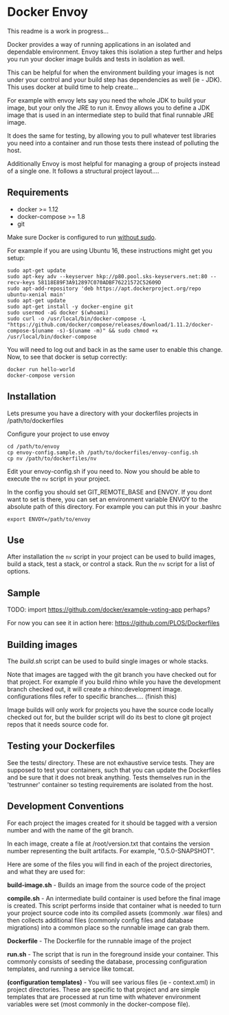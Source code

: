 Docker Envoy
============

This readme is a work in progress...


Docker provides a way of running applications in an isolated and dependable environment. Envoy takes this isolation a step further and helps you run your docker image builds and tests in isolation as well.

This can be helpful for when the environment building your images is not under your control and your build step has dependencies as well (ie - JDK). This uses docker at build time to help create...

For example with envoy lets say you need the whole JDK to build your image, but your only the JRE to run it. Envoy allows you to define a JDK image that is used in an intermediate step to build that final runnable JRE image.

It does the same for testing, by allowing you to pull whatever test libraries you need into a container and run those tests there instead of polluting the host.

Additionally Envoy is most helpful for managing a group of projects instead of a single one. It follows a structural project layout....

Requirements
------------
* docker >= 1.12
* docker-compose >= 1.8
* git

Make sure Docker is configured to run [without sudo](https://docs.docker.com/engine/installation/linux/ubuntulinux/#/create-a-docker-group).

For example if you are using Ubuntu 16, these instructions might get you setup:

	sudo apt-get update
	sudo apt-key adv --keyserver hkp://p80.pool.sks-keyservers.net:80 --recv-keys 58118E89F3A912897C070ADBF76221572C52609D
	sudo apt-add-repository 'deb https://apt.dockerproject.org/repo ubuntu-xenial main'
	sudo apt-get update
	sudo apt-get install -y docker-engine git
	sudo usermod -aG docker $(whoami)
	sudo curl -o /usr/local/bin/docker-compose -L "https://github.com/docker/compose/releases/download/1.11.2/docker-compose-$(uname -s)-$(uname -m)" && sudo chmod +x /usr/local/bin/docker-compose

You will need to log out and back in as the same user to enable this change. Now, to see that docker is setup correctly:

	docker run hello-world
	docker-compose version 

Installation
------------

Lets presume you have a directory with your dockerfiles projects in /path/to/dockerfiles

Configure your project to use envoy

    cd /path/to/envoy
    cp envoy-config.sample.sh /path/to/dockerfiles/envoy-config.sh
    cp nv /path/to/dockerfiles/nv

Edit your envoy-config.sh if you need to. Now you should be able to execute the `nv` script in your project.

In the config you should set GIT_REMOTE_BASE and ENVOY. If you dont want to set is there, you can set an environment variable ENVOY to the absolute path of this directory. For example you can put this in your .bashrc

    export ENVOY=/path/to/envoy


Use
---

After installation the `nv` script in your project can be used to build images, build a stack, test a stack, or control a stack. Run the `nv` script for a list of options.


Sample
------

TODO: import https://github.com/docker/example-voting-app perhaps?

For now you can see it in action here: https://github.com/PLOS/Dockerfiles


Building images
---------------

The _build.sh_ script can be used to build single images or whole stacks.

Note that images are tagged with the git branch you have checked out for that project. For example if you build rhino while you have the development branch checked out, it will create a rhino:development image. configurations files refer to specific branches.... (finish this)

Image builds will only work for projects you have the source code locally checked out for, but the builder script will do its best to clone git project repos that it needs source code for.


Testing your Dockerfiles
------------------------

See the tests/ directory. These are not exhaustive service tests. They are supposed to test your containers, such that you can update the Dockerfiles and be sure that it does not break anything. Tests themselves run in the 'testrunner' container so testing requirements are isolated from the host.


Development Conventions
-----------------------

For each project the images created for it should be tagged with a version number and with the name of the git branch.

In each image, create a file at /root/version.txt that contains the version number representing the built artifacts. For example, "0.5.0-SNAPSHOT".

Here are some of the files you will find in each of the project directories, and what they are used for:

__build-image.sh__ - Builds an image from the source code of the project

__compile.sh__ - An intermediate build container is used before the final image is created. This script performs inside that container what is needed to turn your project source code into its compiled assets (commonly .war files) and then collects additional files (commonly config files and database migrations) into a common place so the runnable image can grab them.

__Dockerfile__ - The Dockerfile for the runnable image of the project

__run.sh__ - The script that is run in the foreground inside your container. This commonly consists of seeding the database, processing configuration templates, and running a service like tomcat.

__(configuration templates)__ - You will see various files (ie - context.xml) in project directories. These are specific to that project and are simple templates that are processed at run time with whatever environment variables were set (most commonly in the docker-compose file).
